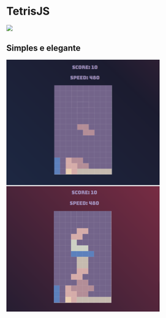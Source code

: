 # TetrisJS

![](assets/readme.gif)

## Simples e elegante 

![](assets/print1.png)     ![](assets/print2.png)
